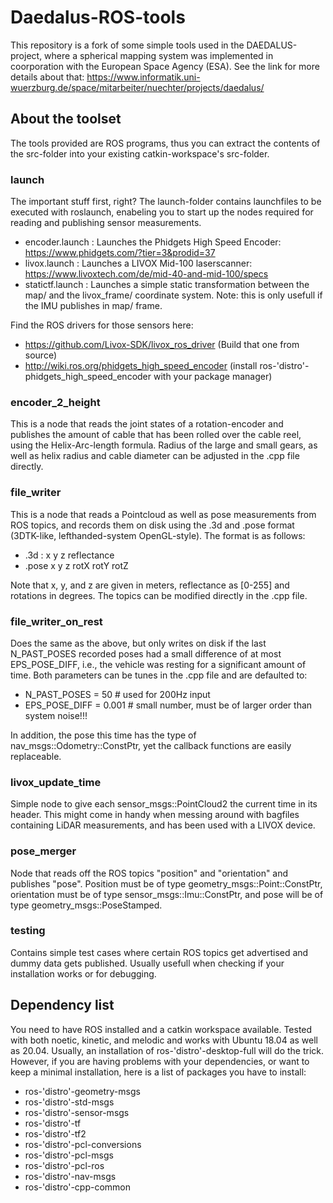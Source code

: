 # Daedalus-ROS-tools
This repository is a fork of some simple tools used in the DAEDALUS-project, where a spherical mapping system was implemented in coorporation with the European Space Agency (ESA). 
See the link for more details about that:
https://www.informatik.uni-wuerzburg.de/space/mitarbeiter/nuechter/projects/daedalus/

## About the toolset
The tools provided are ROS programs, thus you can extract the contents of the src-folder into your existing catkin-workspace's src-folder.

### launch
The important stuff first, right? 
The launch-folder contains launchfiles to be executed with roslaunch, enabeling you to start up the nodes required for reading and publishing sensor measurements.
 - encoder.launch : Launches the Phidgets High Speed Encoder: https://www.phidgets.com/?tier=3&prodid=37 
 - livox.launch : Launches a LIVOX Mid-100 laserscanner: https://www.livoxtech.com/de/mid-40-and-mid-100/specs  
 - statictf.launch : Launches a simple static transformation between the map/ and the livox_frame/ coordinate system. Note: this is only usefull if the IMU publishes in map/ frame.  

Find the ROS drivers for those sensors here:
 - https://github.com/Livox-SDK/livox_ros_driver (Build that one from source)
 - http://wiki.ros.org/phidgets_high_speed_encoder (install ros-'distro'-phidgets_high_speed_encoder with your package manager)

### encoder_2_height
This is a node that reads the joint states of a rotation-encoder and publishes the amount of cable that has been rolled over the cable reel, using the Helix-Arc-length formula. Radius of the large and small gears, as well as helix radius and cable diameter can be adjusted in the .cpp file directly.

### file_writer
This is a node that reads a Pointcloud as well as pose measurements from ROS topics, and records them on disk using the .3d and .pose format (3DTK-like, lefthanded-system OpenGL-style). The format is as follows:
 - .3d : x y z reflectance
 - .pose x y z rotX rotY rotZ
 
 Note that x, y, and z are given in meters, reflectance as [0-255] and rotations in degrees.
 The topics can be modified directly in the .cpp file.

### file_writer_on_rest
Does the same as the above, but only writes on disk if the last N_PAST_POSES recorded poses had a small difference of at most EPS_POSE_DIFF, i.e., the vehicle was resting for a significant amount of time.
Both parameters can be tunes in the .cpp file and are defaulted to:
 - N_PAST_POSES = 50   # used for 200Hz input
 - EPS_POSE_DIFF = 0.001   # small number, must be of larger order than system noise!!! 

In addition, the pose this time has the type of nav_msgs::Odometry::ConstPtr, yet the callback functions are easily replaceable.

### livox_update_time
Simple node to give each sensor_msgs::PointCloud2 the current time in its header.
This might come in handy when messing around with bagfiles containing LiDAR measurements, and has been used with a LIVOX device.

### pose_merger
Node that reads off the ROS topics "position" and "orientation" and publishes "pose". 
Position must be of type geometry_msgs::Point::ConstPtr, orientation must be of type sensor_msgs::Imu::ConstPtr, and pose will be of type geometry_msgs::PoseStamped.

### testing 
Contains simple test cases where certain ROS topics get advertised and dummy data gets published.
Usually usefull when checking if your installation works or for debugging.

## Dependency list
You need to have ROS installed and a catkin workspace available.
Tested with both noetic, kinetic, and melodic and works with Ubuntu 18.04 as well as 20.04. 
Usually, an installation of ros-'distro'-desktop-full will do the trick.
However, if you are having problems with your dependencies, or want to keep a minimal installation, here is a list of packages you have to install:
 - ros-'distro'-geometry-msgs
 - ros-'distro'-std-msgs
 - ros-'distro'-sensor-msgs
 - ros-'distro'-tf
 - ros-'distro'-tf2
 - ros-'distro'-pcl-conversions
 - ros-'distro'-pcl-msgs
 - ros-'distro'-pcl-ros
 - ros-'distro'-nav-msgs
 - ros-'distro'-cpp-common

